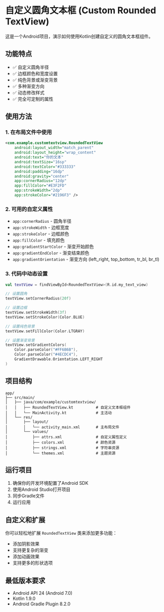 # 自定义圆角文本框 (Custom Rounded TextView)

这是一个Android项目，演示如何使用Kotlin创建自定义的圆角文本框组件。

## 功能特点

- ✅ 自定义圆角半径
- ✅ 边框颜色和宽度设置
- ✅ 纯色背景或渐变背景
- ✅ 多种渐变方向
- ✅ 动态修改样式
- ✅ 完全可定制的属性

## 使用方法

### 1. 在布局文件中使用

```xml
<com.example.customtextview.RoundedTextView
    android:layout_width="match_parent"
    android:layout_height="wrap_content"
    android:text="你的文本"
    android:textSize="16sp"
    android:textColor="#333333"
    android:padding="16dp"
    android:gravity="center"
    app:cornerRadius="12dp"
    app:fillColor="#E3F2FD"
    app:strokeWidth="2dp"
    app:strokeColor="#2196F3" />
```

### 2. 可用的自定义属性

- `app:cornerRadius` - 圆角半径
- `app:strokeWidth` - 边框宽度
- `app:strokeColor` - 边框颜色
- `app:fillColor` - 填充颜色
- `app:gradientStartColor` - 渐变开始颜色
- `app:gradientEndColor` - 渐变结束颜色
- `app:gradientOrientation` - 渐变方向 (left_right, top_bottom, tr_bl, br_tl)

### 3. 代码中动态设置

```kotlin
val textView = findViewById<RoundedTextView>(R.id.my_text_view)

// 设置圆角
textView.setCornerRadius(20f)

// 设置边框
textView.setStrokeWidth(3f)
textView.setStrokeColor(Color.BLUE)

// 设置纯色背景
textView.setFillColor(Color.LTGRAY)

// 设置渐变背景
textView.setGradientColors(
    Color.parseColor("#FF6B6B"),
    Color.parseColor("#4ECDC4"),
    GradientDrawable.Orientation.LEFT_RIGHT
)
```

## 项目结构

```
app/
├── src/main/
│   ├── java/com/example/customtextview/
│   │   ├── RoundedTextView.kt          # 自定义文本框组件
│   │   └── MainActivity.kt             # 主活动
│   └── res/
│       ├── layout/
│       │   └── activity_main.xml       # 主布局文件
│       └── values/
│           ├── attrs.xml               # 自定义属性定义
│           ├── colors.xml              # 颜色资源
│           ├── strings.xml             # 字符串资源
│           └── themes.xml              # 主题资源
```

## 运行项目

1. 确保你的开发环境配置了Android SDK
2. 使用Android Studio打开项目
3. 同步Gradle文件
4. 运行应用

## 自定义和扩展

你可以轻松地扩展 `RoundedTextView` 类来添加更多功能：

- 添加阴影效果
- 支持更复杂的渐变
- 添加动画效果
- 支持更多的形状选项

## 最低版本要求

- Android API 24 (Android 7.0)
- Kotlin 1.9.0
- Android Gradle Plugin 8.2.0